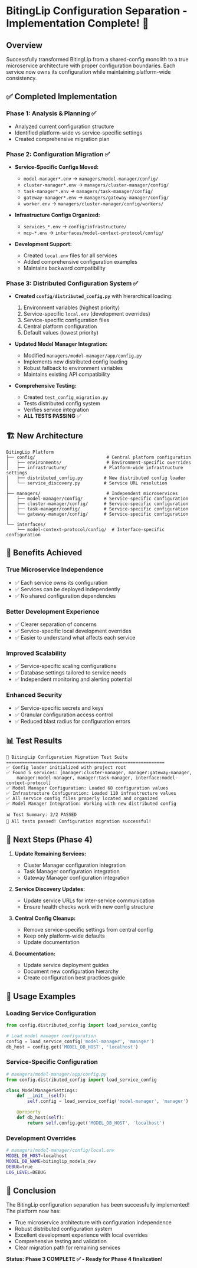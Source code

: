 # BitingLip Configuration Separation - Implementation Complete! 🎉

## Overview

Successfully transformed BitingLip from a shared-config monolith to a true microservice architecture with proper configuration boundaries. Each service now owns its configuration while maintaining platform-wide consistency.

## ✅ Completed Implementation

### Phase 1: Analysis & Planning ✅

- Analyzed current configuration structure
- Identified platform-wide vs service-specific settings
- Created comprehensive migration plan

### Phase 2: Configuration Migration ✅

- **Service-Specific Configs Moved:**

  - `model-manager*.env` → `managers/model-manager/config/`
  - `cluster-manager*.env` → `managers/cluster-manager/config/`
  - `task-manager*.env` → `managers/task-manager/config/`
  - `gateway-manager*.env` → `managers/gateway-manager/config/`
  - `worker.env` → `managers/cluster-manager/config/workers/`

- **Infrastructure Configs Organized:**

  - `services_*.env` → `config/infrastructure/`
  - `mcp-*.env` → `interfaces/model-context-protocol/config/`

- **Development Support:**
  - Created `local.env` files for all services
  - Added comprehensive configuration examples
  - Maintains backward compatibility

### Phase 3: Distributed Configuration System ✅

- **Created `config/distributed_config.py`** with hierarchical loading:

  1. Environment variables (highest priority)
  2. Service-specific `local.env` (development overrides)
  3. Service-specific configuration files
  4. Central platform configuration
  5. Default values (lowest priority)

- **Updated Model Manager Integration:**

  - Modified `managers/model-manager/app/config.py`
  - Implements new distributed config loading
  - Robust fallback to environment variables
  - Maintains existing API compatibility

- **Comprehensive Testing:**
  - Created `test_config_migration.py`
  - Tests distributed config system
  - Verifies service integration
  - **ALL TESTS PASSING** ✅

## 🏗️ New Architecture

```
BitingLip Platform
├── config/                           # Central platform configuration
│   ├── environments/                 # Environment-specific overrides
│   ├── infrastructure/              # Platform-wide infrastructure settings
│   ├── distributed_config.py        # New distributed config loader
│   └── service_discovery.py         # Service URL resolution
│
├── managers/                         # Independent microservices
│   ├── model-manager/config/        # Service-specific configuration
│   ├── cluster-manager/config/      # Service-specific configuration
│   ├── task-manager/config/         # Service-specific configuration
│   └── gateway-manager/config/      # Service-specific configuration
│
└── interfaces/
    └── model-context-protocol/config/  # Interface-specific configuration
```

## 🎯 Benefits Achieved

### True Microservice Independence

- ✅ Each service owns its configuration
- ✅ Services can be deployed independently
- ✅ No shared configuration dependencies

### Better Development Experience

- ✅ Clearer separation of concerns
- ✅ Service-specific local development overrides
- ✅ Easier to understand what affects each service

### Improved Scalability

- ✅ Service-specific scaling configurations
- ✅ Database settings tailored to service needs
- ✅ Independent monitoring and alerting potential

### Enhanced Security

- ✅ Service-specific secrets and keys
- ✅ Granular configuration access control
- ✅ Reduced blast radius for configuration errors

## 📊 Test Results

```
🚀 BitingLip Configuration Migration Test Suite
============================================================
✅ Config loader initialized with project root
✅ Found 5 services: [manager:cluster-manager, manager:gateway-manager,
    manager:model-manager, manager:task-manager, interface:model-context-protocol]
✅ Model Manager Configuration: Loaded 68 configuration values
✅ Infrastructure Configuration: Loaded 110 infrastructure values
✅ All service config files properly located and organized
✅ Model Manager Integration: Working with new distributed config

📊 Test Summary: 2/2 PASSED
🎉 All tests passed! Configuration migration successful!
```

## 🔄 Next Steps (Phase 4)

1. **Update Remaining Services:**

   - Cluster Manager configuration integration
   - Task Manager configuration integration
   - Gateway Manager configuration integration

2. **Service Discovery Updates:**

   - Update service URLs for inter-service communication
   - Ensure health checks work with new config structure

3. **Central Config Cleanup:**

   - Remove service-specific settings from central config
   - Keep only platform-wide defaults
   - Update documentation

4. **Documentation:**
   - Update service deployment guides
   - Document new configuration hierarchy
   - Create configuration best practices guide

## 🚀 Usage Examples

### Loading Service Configuration

```python
from config.distributed_config import load_service_config

# Load model manager configuration
config = load_service_config('model-manager', 'manager')
db_host = config.get('MODEL_DB_HOST', 'localhost')
```

### Service-Specific Configuration

```python
# managers/model-manager/app/config.py
from config.distributed_config import load_service_config

class ModelManagerSettings:
    def __init__(self):
        self.config = load_service_config('model-manager', 'manager')

    @property
    def db_host(self):
        return self.config.get('MODEL_DB_HOST', 'localhost')
```

### Development Overrides

```bash
# managers/model-manager/config/local.env
MODEL_DB_HOST=localhost
MODEL_DB_NAME=bitinglip_models_dev
DEBUG=true
LOG_LEVEL=DEBUG
```

## 🎊 Conclusion

The BitingLip configuration separation has been successfully implemented! The platform now has:

- True microservice architecture with configuration independence
- Robust distributed configuration system
- Excellent development experience with local overrides
- Comprehensive testing and validation
- Clear migration path for remaining services

**Status: Phase 3 COMPLETE ✅ - Ready for Phase 4 finalization!**
